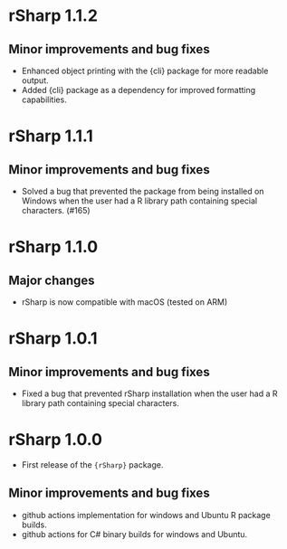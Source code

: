 # rSharp 1.1.2

## Minor improvements and bug fixes

- Enhanced object printing with the {cli} package for more readable output.
- Added {cli} package as a dependency for improved formatting capabilities.

# rSharp 1.1.1

## Minor improvements and bug fixes

- Solved a bug that prevented the package from being installed on Windows when the user had a R library path containing special characters. (#165)

# rSharp 1.1.0

## Major changes

- rSharp is now compatible with macOS (tested on ARM)


# rSharp 1.0.1

## Minor improvements and bug fixes

- Fixed a bug that prevented rSharp installation when the user had a R library 
path containing special characters.


# rSharp 1.0.0

- First release of the `{rSharp}` package.

## Minor improvements and bug fixes

- github actions implementation for windows and Ubuntu R package builds.
- github actions for C# binary builds for windows and Ubuntu.

<!-- Section Template

## Minor improvements and bug fixes

## Breaking Changes

## Major changes

-->

